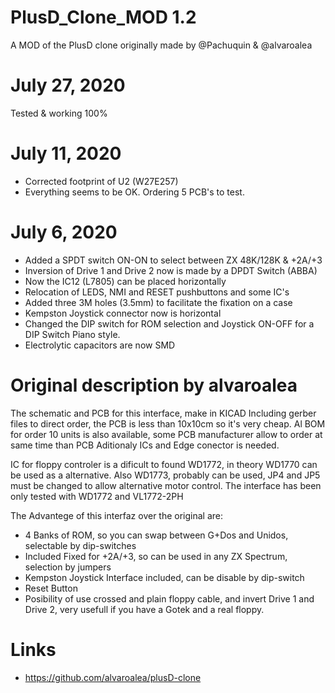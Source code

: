 # PlusD_Clone_MOD 1.2

A MOD of the PlusD clone originally made by @Pachuquin & @alvaroalea

# July 27, 2020

Tested & working 100%

# July 11, 2020

* Corrected footprint of U2 (W27E257)
* Everything seems to be OK. Ordering 5 PCB's to test.

# July 6, 2020

* Added a SPDT switch ON-ON to select between ZX 48K/128K & +2A/+3
* Inversion of Drive 1 and Drive 2 now is made by a DPDT Switch (ABBA)
* Now the IC12 (L7805) can be placed horizontally
* Relocation of LEDS, NMI and RESET pushbuttons and some IC's
* Added three 3M holes (3.5mm) to facilitate the fixation on a case
* Kempston Joystick connector now is horizontal
* Changed the DIP switch for ROM selection and Joystick ON-OFF for a DIP Switch Piano style.
* Electrolytic capacitors are now SMD


# Original description by alvaroalea

The schematic and PCB for this interface, make in KICAD Including gerber files to direct order, the PCB is less than 10x10cm so it's very cheap. Al BOM for order 10 units is also available, some PCB manufacturer allow to order at same time than PCB Aditionaly ICs and Edge conector is needed.

IC for floppy controler is a dificult to found WD1772, in theory WD1770 can be used as a alternative. Also WD1773, probably can be used, JP4 and JP5 must be changed to allow alternative motor control. The interface has been only tested with WD1772 and VL1772-2PH

The Advantege of this interfaz over the original are:

* 4 Banks of ROM, so you can swap between G+Dos and Unidos, selectable by dip-switches
* Included Fixed for +2A/+3, so can be used in any ZX Spectrum, selection by jumpers
* Kempston Joystick Interface included, can be disable by dip-switch
* Reset Button
* Posibility of use crossed and plain floppy cable, and invert Drive 1 and Drive 2, very usefull if you have a Gotek and a real floppy.

# Links

* https://github.com/alvaroalea/plusD-clone


